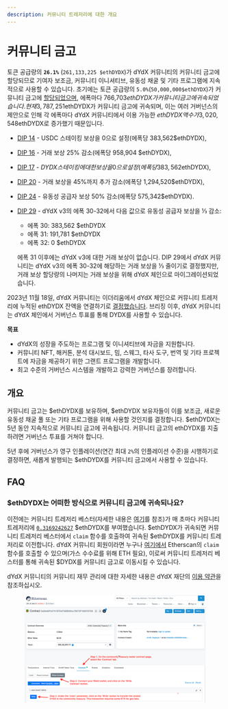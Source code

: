 ```yaml
---
description: 커뮤니티 트레저리에 대한 개요
---
```


# 커뮤니티 금고

토큰 공급량의 **`26.1%`** (`261,133,225 $ethDYDX`)가 dYdX 커뮤니티의 커뮤니티 금고에 할당되므로 기여자 보조금, 커뮤니티 이니셔티브, 유동성 채굴 및 기타 프로그램에 지속적으로 사용할 수 있습니다. 초기에는 토큰 공급량의 `5.0%`(`50,000,000$ethDYDX`)가 커뮤니티 금고에 [할당되었으며](https://docs.dydx.community/dydx-governance/start-here/dydx-allocations), 에폭마다 766,703$ethDYDX가 커뮤니티 금고에 귀속되었습니다. 현재 3,787,251$ethDYDX가 커뮤니티 금고에 귀속되며, 이는 여러 거버넌스의 제안으로 인해 각 에폭마다 dYdX 커뮤니티에서 이용 가능한 $ethDYDX 액수가 3,020,548$ethDYDX로 증가했기 때문입니다.

* [DIP 14](https://dydx.community/dashboard/proposal/7) - USDC 스테이킹 보상을 0으로 설정(에폭당 383,562$ethDYDX),
* [DIP 16](https://dydx.community/dashboard/proposal/8) - 거래 보상 25% 감소(에폭당 958,904 $ethDYDX),
* [DIP 17](https://dydx.community/dashboard/proposal/9) - $DYDX 스테이킹에 대한 보상을 0으로 설정(에폭당 383,562$ethDYDX),
* [DIP 20](https://dydx.community/dashboard/proposal/11) - 거래 보상을 45%까지 추가 감소(에폭당 1,294,520$ethDYDX),
* [DIP 24](https://github.com/dydxfoundation/dip/blob/master/content/dips/DIP-24.md) - 유동성 공급자 보상 50% 감소(에폭당 575,342$ethDYDX).
*   [DIP 29](https://dydx.community/dashboard/proposal/16) - dYdX v3의 에폭 30-32에서 다음 값으로 유동성 공급자 보상을 ⅓ 감소:

    * 에폭 30: 383,562 $ethDYDX
    * 에폭 31: 191,781 $ethDYDX
    * 에폭 32: 0 $ethDYDX

    에폭 31 이후에는 dYdX v3에 대한 거래 보상이 없습니다. DIP 29에서 dYdX 커뮤니티는 dYdX v3의 에폭 30-32에 해당하는 거래 보상을 ⅓ 줄이기로 결정했지만, 거래 보상 할당량의 나머지는 거래 보상을 위해 dYdX 체인으로 마이그레이션되었습니다.

2023년 11월 18일, dYdX 커뮤니티는 이더리움에서 dYdX 체인으로 커뮤니티 트레저리에 누적된 ethDYDX 잔액을 연결하기로 [결정했습니다](https://dydx.community/dashboard/proposal/16). 브리징 이후, dYdX 커뮤니티는 dYdX 체인에서 거버넌스 투표를 통해 DYDX를 사용할 수 있습니다.



**목표**

* dYdX의 성장을 주도하는 프로그램 및 이니셔티브에 자금을 지원합니다.
* 커뮤니티 NFT, 해커톤, 분석 대시보드, 밈, 스웨그, 타사 도구, 번역 및 기타 프로젝트에 자금을 제공하기 위한 그랜트 프로그램을 개발합니다.
* 최고 수준의 거버넌스 시스템을 개발하고 강력한 거버넌스를 장려합니다.

## 개요

커뮤니티 금고는 $ethDYDX를 보유하며, $ethDYDX 보유자들이 이를 보조금, 새로운 유동성 채굴 풀 또는 기타 프로그램을 위해 사용할 것인지를 결정합니다. $ethDYDX는 5년 동안 지속적으로 커뮤니티 금고에 귀속됩니다. 커뮤니티 금고의 ethDYDX를 지출하려면 거버넌스 투표를 거쳐야 합니다.

5년 후에 거버넌스가 영구 인플레이션(연간 최대 `2%`의 인플레이션 수준)을 시행하기로 결정하면, 새롭게 발행되는 $ethDYDX를 커뮤니티 금고에서 사용할 수 있습니다.

## FAQ

### $ethDYDX는 어떠한 방식으로 커뮤니티 금고에 귀속되나요?

이전에는 커뮤니티 트레저리 베스터(자세한 내용은 [여기](https://docs.dydx.community/dydx-governance/resources/technical-overview#governance-architecture-overview)를 참조)가 매 초마다 커뮤니티 트레저리에 [`0.3169242627`](tel:03169242627) $ethDYDX를 부여했습니다. $ethDYDX가 귀속되면 커뮤니티 트레저리 베스터에서 `claim` 함수를 호출하여 귀속된 $ethDYDX를 커뮤니티 트레저리로 이전합니다. dYdX 커뮤니티 회원이라면 누구나 [여기에서](https://etherscan.io/address/0x08a90Fe0741B7DeF03fB290cc7B273F1855767D8#writeContract) Etherscan의 `claim` 함수를 호출할 수 있으며(가스 수수료를 위해 ETH 필요), 이로써 커뮤니티 트레저리 베스터를 통해 귀속된 $DYDX를 커뮤니티 금고로 이동시킬 수 있습니다.

dYdX 커뮤니티의 커뮤니티 재무 관리에 대한 자세한 내용은 dYdX 재단의 [이용 약관](https://dydx.foundation/terms)을 참조하십시오.

<figure><img src="../.gitbook/assets/claim-function-CT-vester.png" alt=""><figcaption></figcaption></figure>

###

###

